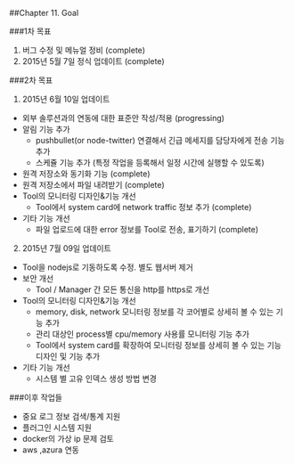 ##Chapter 11. Goal

###1차 목표
1. 버그 수정 및 메뉴얼 정비 (complete)
2. 2015년 5월 7일 정식 업데이트 (complete)

###2차 목표
1. 2015년 6월 10일 업데이트
  - 외부 솔루션과의 연동에 대한 표준안 작성/적용 (progressing)
  - 알림 기능 추가
    - pushbullet(or node-twitter) 연결해서 긴급 메세지를 담당자에게 전송 기능 추가 
    - 스케쥴 기능 추가 (특정 작업을 등록해서 일정 시간에 실행할 수 있도록)
  - 원격 저장소와 동기화 기능 (complete)
  - 원격 저장소에서 파일 내려받기 (complete)
  - Tool의 모니터링 디자인&기능 개선
    - Tool에서 system card에 network traffic 정보 추가 (complete)
  - 기타 기능 개선
    - 파일 업로드에 대한 error 정보를 Tool로 전송, 표기하기 (complete)
    

2. 2015년 7월 09일 업데이트
  - Tool을 nodejs로 기동하도록 수정. 별도 웹서버 제거
  - 보안 개선
    - Tool / Manager 간 모든 통신을 http를 https로 개선
  - Tool의 모니터링 디자인&기능 개선
    - memory, disk, network 모니터링 정보를 각 코어별로 상세히 볼 수 있는 기능 추가
    - 관리 대상인 process별 cpu/memory 사용률 모니터링 기능 추가 
    - Tool에서 system card를 확장하여 모니터링 정보를 상세히 볼 수 있는 기능 디자인 및 기능 추가
  - 기타 기능 개선
    - 시스템 별 고유 인덱스 생성 방법 변경
  
###이후 작업들
-  중요 로그 정보 검색/통계 지원
-	플러그인 시스템 지원
-	docker의 가상 ip 문제 검토
-	aws ,azura 연동
